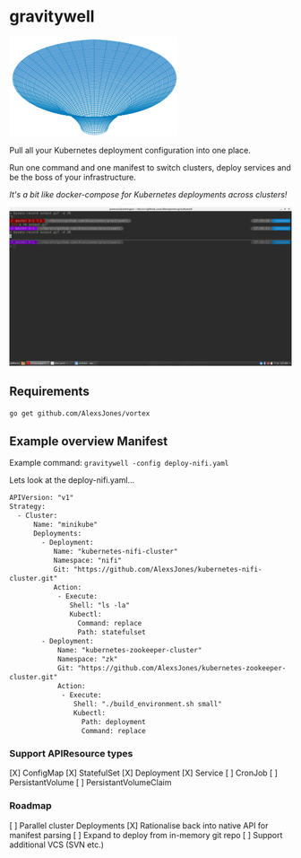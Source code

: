 # gravitywell

![gravitywell](resources/bg.png)


Pull all your Kubernetes deployment configuration into one place.

Run one command and one manifest to switch clusters, deploy services and be the boss of your infrastructure.

_It's a bit like docker-compose for Kubernetes deployments across clusters!_

![example](resources/output.gif)

## Requirements

`go get github.com/AlexsJones/vortex`

## Example overview Manifest

Example command: `gravitywell -config deploy-nifi.yaml`

Lets look at the deploy-nifi.yaml...

```
APIVersion: "v1"
Strategy:
  - Cluster:
      Name: "minikube"
      Deployments:
        - Deployment:
           Name: "kubernetes-nifi-cluster"
           Namespace: "nifi"
           Git: "https://github.com/AlexsJones/kubernetes-nifi-cluster.git"
           Action:
            - Execute:
               Shell: "ls -la"
               Kubectl:
                 Command: replace
                 Path: statefulset
        - Deployment:
            Name: "kubernetes-zookeeper-cluster"
            Namespace: "zk"
            Git: "https://github.com/AlexsJones/kubernetes-zookeeper-cluster.git"
            Action:
             - Execute:
                Shell: "./build_environment.sh small"
                Kubectl:
                  Path: deployment
                  Command: replace
````

### Support APIResource types

[X] ConfigMap
[X] StatefulSet
[X] Deployment
[X] Service
[ ] CronJob
[ ] PersistantVolume
[ ] PersistantVolumeClaim

### Roadmap

[ ] Parallel cluster Deployments
[X] Rationalise back into native API for manifest parsing
[ ] Expand to deploy from in-memory git repo
[ ] Support additional VCS (SVN etc.)
